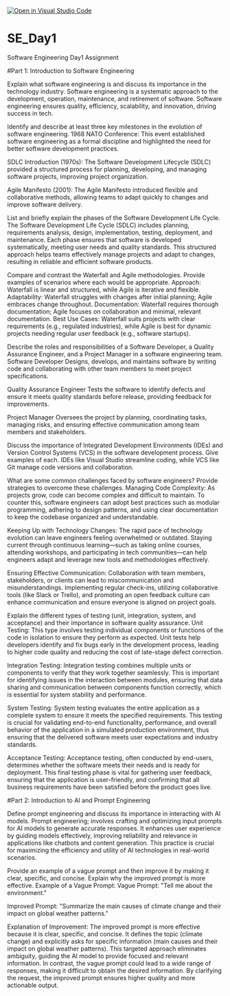 [![Open in Visual Studio Code](https://classroom.github.com/assets/open-in-vscode-2e0aaae1b6195c2367325f4f02e2d04e9abb55f0b24a779b69b11b9e10269abc.svg)](https://classroom.github.com/online_ide?assignment_repo_id=18366358&assignment_repo_type=AssignmentRepo)
# SE_Day1
Software Engineering Day1 Assignment

#Part 1: Introduction to Software Engineering

Explain what software engineering is and discuss its importance in the technology industry.
Software engineering is a systematic approach to the development, operation, maintenance, and retirement of software.
Software engineering ensures quality, efficiency, scalability, and innovation, driving success in tech.

Identify and describe at least three key milestones in the evolution of software engineering.
1968 NATO Conference: This event established software engineering as a formal discipline and highlighted the need for better software development practices.

SDLC Introduction (1970s): The Software Development Lifecycle (SDLC) provided a structured process for planning, developing, and managing software projects, improving project organization.

Agile Manifesto (2001): The Agile Manifesto introduced flexible and collaborative methods, allowing teams to adapt quickly to changes and improve software delivery.

List and briefly explain the phases of the Software Development Life Cycle.
The Software Development Life Cycle (SDLC) includes planning, requirements analysis, design, implementation, testing, deployment, and maintenance. Each phase ensures that software is developed systematically, meeting user needs and quality standards. This structured approach helps teams effectively manage projects and adapt to changes, resulting in reliable and efficient software products.



Compare and contrast the Waterfall and Agile methodologies. Provide examples of scenarios where each would be appropriate.
Approach: Waterfall is linear and structured, while Agile is iterative and flexible.
Adaptability: Waterfall struggles with changes after initial planning; Agile embraces change throughout.
Documentation: Waterfall requires thorough documentation; Agile focuses on collaboration and minimal, relevant documentation.
Best Use Cases: Waterfall suits projects with clear requirements (e.g., regulated industries), while Agile is best for dynamic projects needing regular user feedback (e.g., software startups).


Describe the roles and responsibilities of a Software Developer, a Quality Assurance Engineer, and a Project Manager in a software engineering team.
Software Developer
Designs, develops, and maintains software by writing code and collaborating with other team members to meet project specifications.

Quality Assurance Engineer
Tests the software to identify defects and ensure it meets quality standards before release, providing feedback for improvements.

Project Manager
Oversees the project by planning, coordinating tasks, managing risks, and ensuring effective communication among team members and stakeholders.


Discuss the importance of Integrated Development Environments (IDEs) and Version Control Systems (VCS) in the software development process. Give examples of each.
IDEs like Visual Studio streamline coding, while VCS like Git manage code versions and collaboration.



What are some common challenges faced by software engineers? Provide strategies to overcome these challenges.
Managing Code Complexity: As projects grow, code can become complex and difficult to maintain. To counter this, software engineers can adopt best practices such as modular programming, adhering to design patterns, and using clear documentation to keep the codebase organized and understandable.

Keeping Up with Technology Changes: The rapid pace of technology evolution can leave engineers feeling overwhelmed or outdated. Staying current through continuous learning—such as taking online courses, attending workshops, and participating in tech communities—can help engineers adapt and leverage new tools and methodologies effectively.

Ensuring Effective Communication: Collaboration with team members, stakeholders, or clients can lead to miscommunication and misunderstandings. Implementing regular check-ins, utilizing collaborative tools (like Slack or Trello), and promoting an open feedback culture can enhance communication and ensure everyone is aligned on project goals.

Explain the different types of testing (unit, integration, system, and acceptance) and their importance in software quality assurance.
Unit Testing: This type involves testing individual components or functions of the code in isolation to ensure they perform as expected. Unit tests help developers identify and fix bugs early in the development process, leading to higher code quality and reducing the cost of late-stage defect correction.

Integration Testing: Integration testing combines multiple units or components to verify that they work together seamlessly. This is important for identifying issues in the interaction between modules, ensuring that data sharing and communication between components function correctly, which is essential for system stability and performance.

System Testing: System testing evaluates the entire application as a complete system to ensure it meets the specified requirements. This testing is crucial for validating end-to-end functionality, performance, and overall behavior of the application in a simulated production environment, thus ensuring that the delivered software meets user expectations and industry standards.

Acceptance Testing: Acceptance testing, often conducted by end-users, determines whether the software meets their needs and is ready for deployment. This final testing phase is vital for gathering user feedback, ensuring that the application is user-friendly, and confirming that all business requirements have been satisfied before the product goes live.

#Part 2: Introduction to AI and Prompt Engineering


Define prompt engineering and discuss its importance in interacting with AI models.
Prompt engineering; involves crafting and optimizing input prompts for AI models to generate accurate responses. It enhances user experience by guiding models effectively, improving reliability and relevance in applications like chatbots and content generation. This practice is crucial for maximizing the efficiency and utility of AI technologies in real-world scenarios.


Provide an example of a vague prompt and then improve it by making it clear, specific, and concise. Explain why the improved prompt is more effective.
Example of a Vague Prompt:
Vague Prompt:
"Tell me about the environment."


Improved Prompt:
"Summarize the main causes of climate change and their impact on global weather patterns."

Explanation of Improvement:
The improved prompt is more effective because it is clear, specific, and concise. It defines the topic (climate change) and explicitly asks for specific information (main causes and their impact on global weather patterns). This targeted approach eliminates ambiguity, guiding the AI model to provide focused and relevant information. In contrast, the vague prompt could lead to a wide range of responses, making it difficult to obtain the desired information. By clarifying the request, the improved prompt ensures higher quality and more actionable output.
